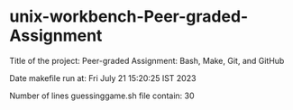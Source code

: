# unix-workbench-Peer-graded-Assignment
Title of the project: Peer-graded Assignment: Bash, Make, Git, and GitHub

Date makefile run at: Fri July 21 15:20:25 IST 2023

Number of lines guessinggame.sh file contain: 30
